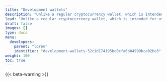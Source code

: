 ```yaml
---
title: "Development wallets"
description: "Unlike a regular cryptocurrency wallet, which is intended for use by everyday users to store and manage their digital assets, a development wallet is geared towards the needs of developers. It typically includes features and tools that are useful for development and testing, such as the ability to create and manage multiple wallets, set custom transaction fees, and adjust other settings that may be needed for testing purposes."
lead: "Unlike a regular cryptocurrency wallet, which is intended for use by everyday users to store and manage their digital assets, a development wallet is geared towards the needs of developers. It typically includes features and tools that are useful for development and testing, such as the ability to create and manage multiple wallets, set custom transaction fees, and adjust other settings that may be needed for testing purposes."
draft: false
images: []
type: docs
menu:
  developers:
    parent: "lorem"
    identifier: "development-wallets-52c1d174195bc0cfa6b84999bce02be3"
weight: 100
toc: true
---
```


{{< beta-warning >}}
